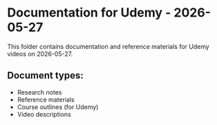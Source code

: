 # Documentation for Udemy - 2026-05-27

This folder contains documentation and reference materials for Udemy videos on 2026-05-27.

## Document types:
- Research notes
- Reference materials
- Course outlines (for Udemy)
- Video descriptions
